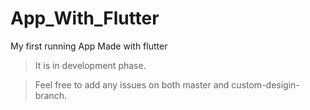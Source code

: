 # App_With_Flutter
My first running App Made with flutter

> It is in development phase.

> Feel free to add any issues on both master and custom-desigin-branch. 
